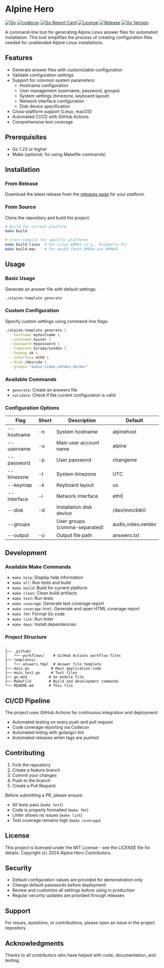 # Alpine Hero

[![Go](https://github.com/btassone/alpine-hero/actions/workflows/go.yml/badge.svg)](https://github.com/btassone/alpine-hero/actions/workflows/go.yml)
[![codecov](https://codecov.io/gh/btassone/alpine-hero/branch/main/graph/badge.svg)](https://codecov.io/gh/btassone/alpine-hero)
[![Go Report Card](https://goreportcard.com/badge/github.com/btassone/alpine-hero)](https://goreportcard.com/report/github.com/btassone/alpine-hero)
[![License](https://img.shields.io/github/license/btassone/alpine-hero)](https://github.com/btassone/alpine-hero/blob/main/LICENSE)
[![Release](https://img.shields.io/github/v/release/btassone/alpine-hero)](https://github.com/btassone/alpine-hero/releases/latest)
[![Go Version](https://img.shields.io/github/go-mod/go-version/btassone/alpine-hero)](https://github.com/btassone/alpine-hero/blob/main/go.mod)

A command-line tool for generating Alpine Linux answer files for automated installation. This tool simplifies the
process of creating configuration files needed for unattended Alpine Linux installations.

## Features

- Generate answer files with customizable configuration
- Validate configuration settings
- Support for common system parameters:
  - Hostname configuration
  - User management (username, password, groups)
  - System settings (timezone, keyboard layout)
  - Network interface configuration
  - Disk device specification
- Cross-platform support (Linux, macOS)
- Automated CI/CD with GitHub Actions
- Comprehensive test coverage

## Prerequisites

- Go 1.23 or higher
- Make (optional, for using Makefile commands)

## Installation

### From Release

Download the latest release from the [releases page](https://github.com/username/alpine-template/releases/latest) for
your platform.

### From Source

Clone the repository and build the project:

```bash
# Build for current platform
make build

# Cross-compile for specific platforms
make build-linux  # For Linux ARM64 (e.g., Raspberry Pi)
make build-mac    # For macOS (both AMD64 and ARM64)
```

## Usage

### Basic Usage

Generate an answer file with default settings:

```bash
./alpine-template generate
```

### Custom Configuration

Specify custom settings using command-line flags:

```bash
./alpine-template generate \
  --hostname myhostname \
  --username myuser \
  --password mypassword \
  --timezone Europe/London \
  --keymap uk \
  --interface eth0 \
  --disk /dev/sda \
  --groups "audio,video,netdev,docker"
```

### Available Commands

- `generate`: Create an answers file
- `validate`: Check if the current configuration is valid

### Configuration Options

| Flag        | Short | Description                   | Default            |
|-------------|-------|-------------------------------|--------------------|
| --hostname  | -n    | System hostname               | alpinehost         |
| --username  | -u    | Main user account name        | alpine             |
| --password  | -p    | User password                 | changeme           |
| --timezone  | -t    | System timezone               | UTC                |
| --keymap    | -k    | Keyboard layout               | us                 |
| --interface | -i    | Network interface             | eth0               |
| --disk      | -d    | Installation disk device      | /dev/mmcblk0       |
| --groups    |       | User groups (comma-separated) | audio,video,netdev |
| --output    | -o    | Output file path              | answers.txt        |

## Development

### Available Make Commands

- `make help`: Display help information
- `make all`: Run tests and build
- `make build`: Build for current platform
- `make clean`: Clean build artifacts
- `make test`: Run tests
- `make coverage`: Generate test coverage report
- `make coverage-html`: Generate and open HTML coverage report
- `make fmt`: Format Go code
- `make lint`: Run linter
- `make deps`: Install dependencies

### Project Structure

```
.
├── .github/
│   └── workflows/    # GitHub Actions workflow files
├── templates/
│   └── answers.tmpl  # Answer file template
├── main.go          # Main application code
├── main_test.go     # Test files
├── go.mod          # Go module file
├── Makefile        # Build and development commands
└── README.md       # This file
```

## CI/CD Pipeline

The project uses GitHub Actions for continuous integration and deployment:

- Automated testing on every push and pull request
- Code coverage reporting via Codecov
- Automated linting with golangci-lint
- Automated releases when tags are pushed

## Contributing

1. Fork the repository
2. Create a feature branch
3. Commit your changes
4. Push to the branch
5. Create a Pull Request

Before submitting a PR, please ensure:

- All tests pass (`make test`)
- Code is properly formatted (`make fmt`)
- Linter shows no issues (`make lint`)
- Test coverage remains high (`make coverage`)

## License

This project is licensed under the MIT License - see the LICENSE file for details. Copyright (c) 2024 Alpine Hero
Contributors.

## Security

- Default configuration values are provided for demonstration only
- Change default passwords before deployment
- Review and customize all settings before using in production
- Regular security updates are provided through releases

## Support

For issues, questions, or contributions, please open an issue in the project repository.

## Acknowledgments

Thanks to all contributors who have helped with code, documentation, and testing.